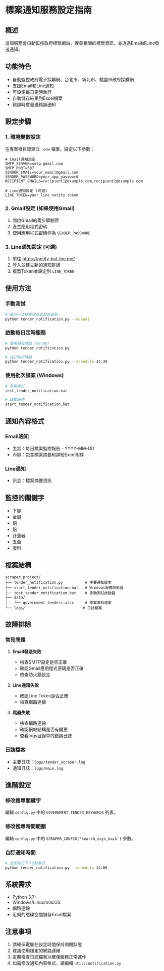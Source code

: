 # 標案通知服務設定指南

## 概述
這個服務會自動監控政府標案網站，搜尋相關的標案資訊，並透過Email或Line發送通知。

## 功能特色
- 自動監控政府電子採購網、台北市、新北市、桃園市政府採購網
- 支援Email和Line通知
- 可設定每日定時執行
- 自動儲存結果到Excel檔案
- 錯誤時會發送錯誤通知

## 設定步驟

### 1. 環境變數設定
在專案根目錄建立 `.env` 檔案，設定以下參數：

```env
# Email通知設定
SMTP_SERVER=smtp.gmail.com
SMTP_PORT=587
SENDER_EMAIL=your_email@gmail.com
SENDER_PASSWORD=your_app_password
RECIPIENT_EMAILS=recipient1@example.com,recipient2@example.com

# Line通知設定 (可選)
LINE_TOKEN=your_line_notify_token
```

### 2. Gmail設定 (如果使用Gmail)
1. 開啟Gmail的兩步驟驗證
2. 產生應用程式密碼
3. 使用應用程式密碼作為 `SENDER_PASSWORD`

### 3. Line通知設定 (可選)
1. 前往 https://notify-bot.line.me/
2. 登入並建立新的通知群組
3. 複製Token並設定到 `LINE_TOKEN`

## 使用方法

### 手動測試
```bash
# 執行一次標案搜尋並發送通知
python tender_notification.py --manual
```

### 啟動每日定時服務
```bash
# 使用預設時間 (09:00)
python tender_notification.py

# 自訂執行時間
python tender_notification.py --schedule 14:30
```

### 使用批次檔案 (Windows)
```bash
# 手動測試
test_tender_notification.bat

# 啟動服務
start_tender_notification.bat
```

## 通知內容格式

### Email通知
- 主旨：每日標案監控報告 - YYYY-MM-DD
- 內容：包含標案摘要和詳細Excel附件

### Line通知
- 訊息：標案摘要資訊

## 監控的關鍵字
- 下腳
- 金屬
- 銅
- 鋁
- 計量器
- 五金
- 廢料

## 檔案結構
```
scraper_project/
├── tender_notification.py          # 主要通知腳本
├── start_tender_notification.bat   # Windows服務啟動器
├── test_tender_notification.bat    # 手動測試啟動器
├── data/
│   └── government_tenders.xlsx     # 標案資料檔案
└── logs/                          # 日誌檔案
```

## 故障排除

### 常見問題
1. **Email發送失敗**
   - 檢查SMTP設定是否正確
   - 確認Gmail應用程式密碼是否正確
   - 檢查防火牆設定

2. **Line通知失敗**
   - 確認Line Token是否正確
   - 檢查網路連線

3. **爬蟲失敗**
   - 檢查網路連線
   - 確認網站結構是否有變更
   - 查看logs目錄中的錯誤日誌

### 日誌檔案
- 主要日誌：`logs/tender_scraper.log`
- 通知日誌：`logs/main.log`

## 進階設定

### 修改搜尋關鍵字
編輯 `config.py` 中的 `GOVERNMENT_TENDER_KEYWORDS` 列表。

### 修改搜尋時間範圍
編輯 `config.py` 中的 `SCRAPER_CONFIG['search_days_back']` 參數。

### 自訂通知時間
```bash
# 設定每日下午2點執行
python tender_notification.py --schedule 14:00
```

## 系統需求
- Python 3.7+
- Windows/Linux/macOS
- 網路連線
- 足夠的磁碟空間儲存Excel檔案

## 注意事項
1. 請確保電腦在設定時間保持開機狀態
2. 建議使用穩定的網路連線
3. 定期檢查日誌檔案以確保服務正常運作
4. 如需修改通知內容格式，請編輯 `utils/notification.py` 